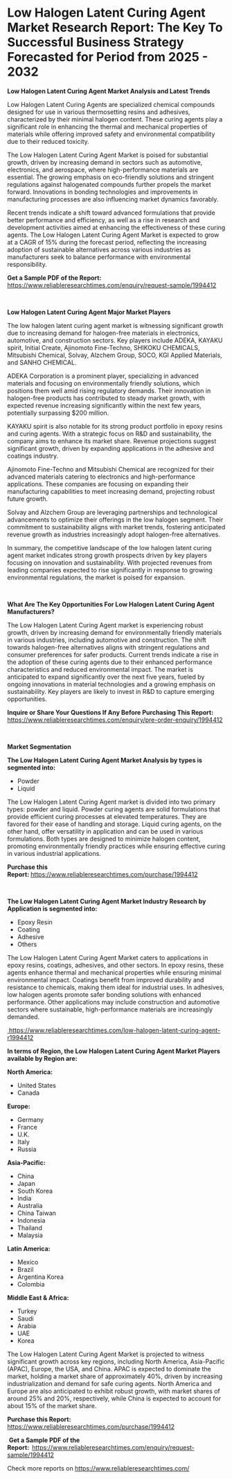 <p><h1>Low Halogen Latent Curing Agent Market Research Report: The Key To Successful Business Strategy Forecasted for Period from 2025 - 2032</h1></p><p><strong>Low Halogen Latent Curing Agent Market Analysis and Latest Trends</strong></p>
<p><p>Low Halogen Latent Curing Agents are specialized chemical compounds designed for use in various thermosetting resins and adhesives, characterized by their minimal halogen content. These curing agents play a significant role in enhancing the thermal and mechanical properties of materials while offering improved safety and environmental compatibility due to their reduced toxicity.</p><p>The Low Halogen Latent Curing Agent Market is poised for substantial growth, driven by increasing demand in sectors such as automotive, electronics, and aerospace, where high-performance materials are essential. The growing emphasis on eco-friendly solutions and stringent regulations against halogenated compounds further propels the market forward. Innovations in bonding technologies and improvements in manufacturing processes are also influencing market dynamics favorably.</p><p>Recent trends indicate a shift toward advanced formulations that provide better performance and efficiency, as well as a rise in research and development activities aimed at enhancing the effectiveness of these curing agents. The Low Halogen Latent Curing Agent Market is expected to grow at a CAGR of 15% during the forecast period, reflecting the increasing adoption of sustainable alternatives across various industries as manufacturers seek to balance performance with environmental responsibility.</p></p>
<p><strong>Get a Sample PDF of the Report:&nbsp;</strong> <a href="https://www.reliableresearchtimes.com/enquiry/request-sample/1994412?utm_campaign=3358&utm_medium=2&utm_source=Github&utm_content=ia&utm_term=03042025&utm_id=low-halogen-latent-curing-agent">https://www.reliableresearchtimes.com/enquiry/request-sample/1994412</a></p>
<p>&nbsp;</p>
<p><strong>Low Halogen Latent Curing Agent Major Market Players</strong></p>
<p><p>The low halogen latent curing agent market is witnessing significant growth due to increasing demand for halogen-free materials in electronics, automotive, and construction sectors. Key players include ADEKA, KAYAKU spirit, Initial Create, Ajinomoto Fine-Techno, SHIKOKU CHEMICALS, Mitsubishi Chemical, Solvay, Alzchem Group, SOCO, KGI Applied Materials, and SANHO CHEMICAL.</p><p>ADEKA Corporation is a prominent player, specializing in advanced materials and focusing on environmentally friendly solutions, which positions them well amid rising regulatory demands. Their innovation in halogen-free products has contributed to steady market growth, with expected revenue increasing significantly within the next few years, potentially surpassing $200 million.</p><p>KAYAKU spirit is also notable for its strong product portfolio in epoxy resins and curing agents. With a strategic focus on R&D and sustainability, the company aims to enhance its market share. Revenue projections suggest significant growth, driven by expanding applications in the adhesive and coatings industry.</p><p>Ajinomoto Fine-Techno and Mitsubishi Chemical are recognized for their advanced materials catering to electronics and high-performance applications. These companies are focusing on expanding their manufacturing capabilities to meet increasing demand, projecting robust future growth.</p><p>Solvay and Alzchem Group are leveraging partnerships and technological advancements to optimize their offerings in the low halogen segment. Their commitment to sustainability aligns with market trends, fostering anticipated revenue growth as industries increasingly adopt halogen-free alternatives.</p><p>In summary, the competitive landscape of the low halogen latent curing agent market indicates strong growth prospects driven by key players focusing on innovation and sustainability. With projected revenues from leading companies expected to rise significantly in response to growing environmental regulations, the market is poised for expansion.</p></p>
<p>&nbsp;</p>
<p><strong>What Are The Key Opportunities For Low Halogen Latent Curing Agent Manufacturers?</strong></p>
<p><p>The Low Halogen Latent Curing Agent market is experiencing robust growth, driven by increasing demand for environmentally friendly materials in various industries, including automotive and construction. The shift towards halogen-free alternatives aligns with stringent regulations and consumer preferences for safer products. Current trends indicate a rise in the adoption of these curing agents due to their enhanced performance characteristics and reduced environmental impact. The market is anticipated to expand significantly over the next five years, fueled by ongoing innovations in material technologies and a growing emphasis on sustainability. Key players are likely to invest in R&D to capture emerging opportunities.</p></p>
<p><strong>Inquire or Share Your Questions If Any Before Purchasing This Report:</strong> <a href="https://www.reliableresearchtimes.com/enquiry/pre-order-enquiry/1994412?utm_campaign=3358&utm_medium=2&utm_source=Github&utm_content=ia&utm_term=03042025&utm_id=low-halogen-latent-curing-agent">https://www.reliableresearchtimes.com/enquiry/pre-order-enquiry/1994412</a></p>
<p>&nbsp;</p>
<p><strong>Market Segmentation</strong></p>
<p><strong>The Low Halogen Latent Curing Agent Market Analysis by types is segmented into:</strong></p>
<p><ul><li>Powder</li><li>Liquid</li></ul></p>
<p><p>The Low Halogen Latent Curing Agent market is divided into two primary types: powder and liquid. Powder curing agents are solid formulations that provide efficient curing processes at elevated temperatures. They are favored for their ease of handling and storage. Liquid curing agents, on the other hand, offer versatility in application and can be used in various formulations. Both types are designed to minimize halogen content, promoting environmentally friendly practices while ensuring effective curing in various industrial applications.</p></p>
<p><strong>Purchase this Report:&nbsp;</strong><a href="https://www.reliableresearchtimes.com/purchase/1994412?utm_campaign=3358&utm_medium=2&utm_source=Github&utm_content=ia&utm_term=03042025&utm_id=low-halogen-latent-curing-agent">https://www.reliableresearchtimes.com/purchase/1994412</a></p>
<p>&nbsp;</p>
<p><strong>The Low Halogen Latent Curing Agent Market Industry Research by Application is segmented into:</strong></p>
<p><ul><li>Epoxy Resin</li><li>Coating</li><li>Adhesive</li><li>Others</li></ul></p>
<p><p>The Low Halogen Latent Curing Agent Market caters to applications in epoxy resins, coatings, adhesives, and other sectors. In epoxy resins, these agents enhance thermal and mechanical properties while ensuring minimal environmental impact. Coatings benefit from improved durability and resistance to chemicals, making them ideal for industrial uses. In adhesives, low halogen agents promote safer bonding solutions with enhanced performance. Other applications may include construction and automotive sectors where sustainable, high-performance materials are increasingly demanded.</p></p>
<p><a href="https://www.reliableresearchtimes.com/low-halogen-latent-curing-agent-r1994412?utm_campaign=3358&utm_medium=2&utm_source=Github&utm_content=ia&utm_term=03042025&utm_id=low-halogen-latent-curing-agent">&nbsp;https://www.reliableresearchtimes.com/low-halogen-latent-curing-agent-r1994412</a></p>
<p><strong>In terms of Region, the Low Halogen Latent Curing Agent Market Players available by Region are:</strong></p>
<p>
    <p> <strong> North America: </strong>
        <ul>
            <li>United States</li>
            <li>Canada</li>
        </ul>
        </p> 
    <p> <strong> Europe: </strong>
        <ul>
            <li>Germany</li>
            <li>France</li>
            <li>U.K.</li>
            <li>Italy</li>
            <li>Russia</li>
        </ul>
        </p> 
    <p> <strong> Asia-Pacific: </strong>
        <ul>
            <li>China</li>
            <li>Japan</li>
            <li>South Korea</li>
            <li>India</li>
            <li>Australia</li>
            <li>China Taiwan</li>
            <li>Indonesia</li>
            <li>Thailand</li>
            <li>Malaysia</li>
        </ul>
        </p> 
    <p> <strong> Latin America: </strong>
        <ul>
            <li>Mexico</li>
            <li>Brazil</li>
            <li>Argentina Korea</li>
            <li>Colombia</li>
        </ul>
        </p> 
    <p> <strong> Middle East & Africa: </strong>
        <ul>
            <li>Turkey</li>
            <li>Saudi</li>
            <li>Arabia</li>
            <li>UAE</li>
            <li>Korea</li>
        </ul>
    </p>
    </p>
<p><p>The Low Halogen Latent Curing Agent Market is projected to witness significant growth across key regions, including North America, Asia-Pacific (APAC), Europe, the USA, and China. APAC is expected to dominate the market, holding a market share of approximately 40%, driven by increasing industrialization and demand for safe curing agents. North America and Europe are also anticipated to exhibit robust growth, with market shares of around 25% and 20%, respectively, while China is expected to account for about 15% of the market share.</p></p>
<p><strong>Purchase this Report: </strong><a href="https://www.reliableresearchtimes.com/purchase/1994412?utm_campaign=3358&utm_medium=2&utm_source=Github&utm_content=ia&utm_term=03042025&utm_id=low-halogen-latent-curing-agent">https://www.reliableresearchtimes.com/purchase/1994412</a></p>
<p>&nbsp;<strong>Get a Sample PDF of the Report:&nbsp;&nbsp;</strong><a href="https://www.reliableresearchtimes.com/enquiry/request-sample/1994412?utm_campaign=3358&utm_medium=2&utm_source=Github&utm_content=ia&utm_term=03042025&utm_id=low-halogen-latent-curing-agent">https://www.reliableresearchtimes.com/enquiry/request-sample/1994412</a></p>
<p><strong></strong></p>
<p>Check more reports on <a href="https://www.reliableresearchtimes.com/?utm_campaign=3358&utm_medium=2&utm_source=Github&utm_content=ia&utm_term=03042025&utm_id=low-halogen-latent-curing-agent">https://www.reliableresearchtimes.com/</a></p>